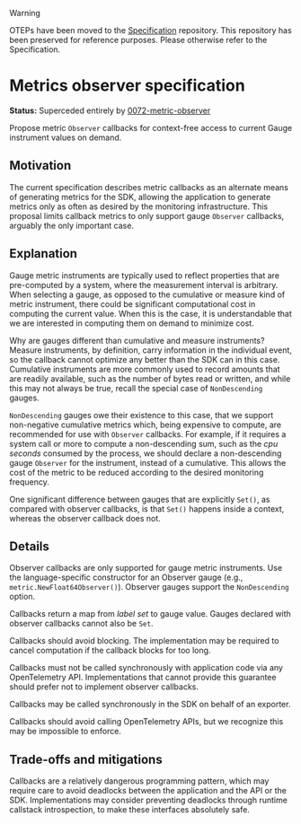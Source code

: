 > [!WARNING]
> OTEPs have been moved to the [Specification](https://github.com/open-telemetry/opentelemetry-specification/tree/main/oteps/)
> repository. This repository has been preserved for reference purposes.
> Please otherwise refer to the Specification.

# Metrics observer specification

**Status:** Superceded entirely by [0072-metric-observer](0072-metric-observer.md)

Propose metric `Observer` callbacks for context-free access to current Gauge instrument values on demand.

## Motivation

The current specification describes metric callbacks as an alternate means of generating metrics for the SDK, allowing the application to generate metrics only as often as desired by the monitoring infrastructure.  This proposal limits callback metrics to only support gauge `Observer` callbacks, arguably the only important case.

## Explanation

Gauge metric instruments are typically used to reflect properties that are pre-computed by a system, where the measurement interval is arbitrary.  When selecting a gauge, as opposed to the cumulative or measure kind of metric instrument, there could be significant computational cost in computing the current value.  When this is the case, it is understandable that we are interested in computing them on demand to minimize cost.

Why are gauges different than cumulative and measure instruments?  Measure instruments, by definition, carry information in the individual event, so the callback cannot optimize any better than the SDK can in this case.  Cumulative instruments are more commonly used to record amounts that are readily available, such as the number of bytes read or written, and while this may not always be true, recall the special case of `NonDescending` gauges.

`NonDescending` gauges owe their existence to this case, that we support non-negative cumulative metrics which, being expensive to compute, are recommended for use with `Observer` callbacks.  For example, if it requires a system call or more to compute a non-descending sum, such as the _cpu seconds_ consumed by the process, we should declare a non-descending gauge `Observer` for the instrument, instead of a cumulative.  This allows the cost of the metric to be reduced according to the desired monitoring frequency.

One significant difference between gauges that are explicitly `Set()`, as compared with observer callbacks, is that `Set()` happens inside a context, whereas the observer callback does not.

## Details

Observer callbacks are only supported for gauge metric instruments.  Use the language-specific constructor for an Observer gauge (e.g., `metric.NewFloat64Observer()`).  Observer gauges support the `NonDescending` option.

Callbacks return a map from _label set_ to gauge value. Gauges declared with observer callbacks cannot also be `Set`.

Callbacks should avoid blocking.  The implementation may be required to cancel computation if the callback blocks for too long.

Callbacks must not be called synchronously with application code via any OpenTelemetry API.  Implementations that cannot provide this guarantee should prefer not to implement observer callbacks.

Callbacks may be called synchronously in the SDK on behalf of an exporter.

Callbacks should avoid calling OpenTelemetry APIs, but we recognize this may be impossible to enforce.

## Trade-offs and mitigations

Callbacks are a relatively dangerous programming pattern, which may require care to avoid deadlocks between the application and the API or the SDK.  Implementations may consider preventing deadlocks through runtime callstack introspection, to make these interfaces absolutely safe.
